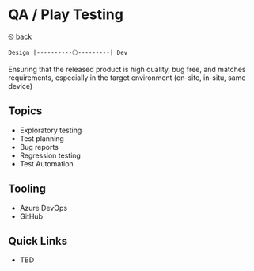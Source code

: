 # QA / Play Testing

[&olt; back](../README.md)

`Design |----------⚪---------| Dev`

Ensuring that the released product is high quality, bug free, and matches requirements, especially in the target environment (on-site, in-situ, same device)

## Topics

* Exploratory testing
* Test planning
* Bug reports
* Regression testing
* Test Automation

## Tooling

* Azure DevOps
* GitHub

## Quick Links

* TBD